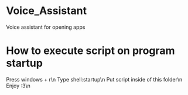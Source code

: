 # Voice_Assistant
Voice assistant for opening apps

# How to execute script on program startup
Press windows + r\n
Type shell:startup\n
Put script inside of this folder\n
Enjoy :3\n
